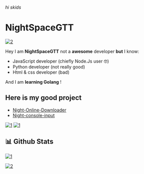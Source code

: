 *hi skids*

# **NightSpaceGTT**

[![2](https://discord.c99.nl/widget/theme-3/703516531333791825.png)](https://www.minecraft.org/)

Hey I am **NightSpaceGTT** not a **awesome** developer **but** I know:
- JavaScript developer (chiefly Node.Js user 🤓)
- Python developer (not really good)
- Html & css developer (bad)

And I am **learning Golang** !

## Here is my good project

 - [Night-Online-Downloader](https://github.com/NightSpaceGTT/NightOnlineDownloader)
 - [Night-console-input](https://github.com/NightSpaceGTT/NightConsoleInput)
 
[![1](https://github-readme-stats.vercel.app/api/pin/?username=NightSpaceGTT&repo=NightOnlineDownloader&theme=synthwave&show_owner)](https://github.com/NightSpaceGTT/NightOnlineDownloader)
[![1](https://github-readme-stats.vercel.app/api/pin/?username=NightSpaceGTT&repo=NightConsoleInput&theme=synthwave&show_owner)](https://github.com/NightSpaceGTT/NightConsoleInput)

## 📊 Github Stats

[![1](https://github-readme-stats.vercel.app/api?username=NightSpaceGTT&bg_color=30,e96443,904e95&title_color=fff&text_color=fff)](https://www.youtube.com/channel/UCIgoPQ67yInBpa9WF4z22Cg)

[![2](https://github-readme-stats.vercel.app/api/top-langs/?username=NightSpaceGTT&layout=compact&theme=synthwave)](https://www.youtube.com/watch?v=EpX1_YJPGAY)
